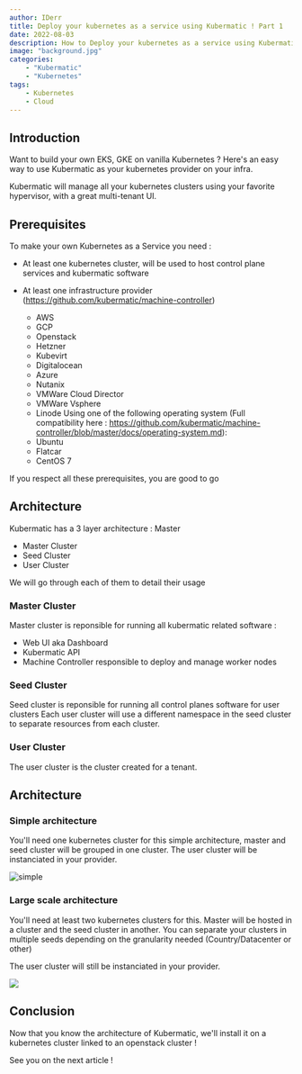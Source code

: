 ```yaml
---
author: IDerr
title: Deploy your kubernetes as a service using Kubermatic ! Part 1  
date: 2022-08-03
description: How to Deploy your kubernetes as a service using Kubermatic !
image: "background.jpg"
categories: 
    - "Kubermatic"
    - "Kubernetes"
tags:
    - Kubernetes
    - Cloud
---
```


## Introduction

Want to build your own EKS, GKE on vanilla Kubernetes ? Here's an easy way to use Kubermatic as your kubernetes provider on your infra.

Kubermatic will manage all your kubernetes clusters using your favorite hypervisor, with a great multi-tenant UI.

## Prerequisites

To make your own Kubernetes as a Service you need : 
  - At least one kubernetes cluster, will be used to host control plane services and kubermatic software

  - At least one infrastructure provider (https://github.com/kubermatic/machine-controller)
    - AWS
    - GCP
    - Openstack
    - Hetzner 
    - Kubevirt
    - Digitalocean
    - Azure
    - Nutanix
    - VMWare Cloud Director
    - VMWare Vsphere
    - Linode
  Using one of the following operating system (Full compatibility here : https://github.com/kubermatic/machine-controller/blob/master/docs/operating-system.md): 
    - Ubuntu 
    - Flatcar 
    - CentOS 7

If you respect all these prerequisites, you are good to go 

## Architecture

Kubermatic has a 3 layer architecture : Master 
  - Master Cluster
  - Seed Cluster
  - User Cluster

We will go through each of them to detail their usage
### Master Cluster

Master cluster is reponsible for running all kubermatic related software :
  - Web UI aka Dashboard
  - Kubermatic API
  - Machine Controller responsible to deploy and manage worker nodes

### Seed Cluster

Seed cluster is reponsible for running all control planes software for user clusters
Each user cluster will use a different namespace in the seed cluster to separate resources from each cluster.

### User Cluster

The user cluster is the cluster created for a tenant.

## Architecture

### Simple architecture

You'll need one kubernetes cluster for this simple architecture, master and seed cluster will be grouped in one cluster.
The user cluster will be instanciated in your provider.

![simple](https://d33wubrfki0l68.cloudfront.net/24dced1937561af303108d13284e6766df6be253/cd0c4/img/kubermatic/v2.20/architecture/combined-master-seed.png)
  
### Large scale architecture

You'll need at least two kubernetes clusters for this.
Master will be hosted in a cluster and the seed cluster in another. You can separate your clusters in multiple seeds depending on the granularity needed (Country/Datacenter or other)

The user cluster will still be instanciated in your provider.


![](https://d33wubrfki0l68.cloudfront.net/3c0b0b49415d5ece57c75e678ca15ac8edd8cea8/e39bb/img/kubermatic/v2.20/architecture/dedicated-seeds.png)

## Conclusion

Now that you know the architecture of Kubermatic, we'll install it on a kubernetes cluster linked to an openstack cluster ! 

See you on the next article ! 